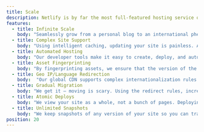 ```yaml
---
title: Scale
description: Netlify is by far the most full-featured hosting service on the static site market, with 40+ distinct features rolled out.
features:
  - title: Infinite Scale
    body: "Seamlessly grow from a personal blog to an international phenomenon. Our global CDN ensures your site is always fast like greased lightning, regardless of load."
  - title: Complex Site Support
    body: "Using intelligent caching, updating your site is painless. Automatically uploading only the parts that change each time minimizes, minimizing the time spent waiting for 1000s of pages to upload."
  - title: Automated Hosting
    body: "Our developer tools make it easy to create, deploy, and automatically manage thousands of unique sites. Our philosophy is the more sites, the merrier."
  - title: Asset Fingerprinting
    body: "By fingerprinting assets, we ensure that the version of the site is globally consistent. Gone are the days of wondering what site people see."
  - title: Geo IP/Language Redirection
    body:  "Our global CDN supports complex internationalization rules. One DNS lookup will always yield site in the right language."
  - title: Gradual Migration
    body: "We get it – moving is scary. Using the redirect rules, incrementally migrating to netlify is safe and simple. [See how to “Go Static Without Losing Your Server”](/blog/2016/03/09/go-static-without-losing-your-server.html)"
  - title: Atomic Deploys
    body: "We view your site as a whole, not a bunch of pages. Deploying a new version is trivial and so is rolling back. Ya know in case you typo something."
  - title: Unlimited Snapshots
    body: "We keep snapshots of any version of your site so you can track changes and revert back to any point in time with the click of a button."
position: 20
---
```

